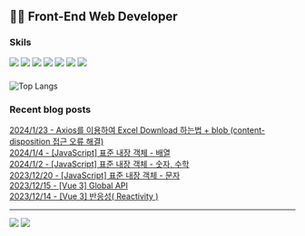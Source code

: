  ## 👩‍💻 Front-End Web Developer 
### Skils
<img src="https://img.shields.io/badge/HJTML5-E34F26?style=flat-square&logo=HTML5&logoColor=white"/> <img src="https://img.shields.io/badge/CSS3-1572B6?style=flat-square&logo=css3&logoColor=white"/> <img src="https://img.shields.io/badge/JavaScript-F7DF1E?style=flat-square&logo=javascript&logoColor=white"/> <img src="https://img.shields.io/badge/Vue.js-4FC08D?style=flat-square&logo=vuedotjs&logoColor=white"/> <img src="https://img.shields.io/badge/Chart.js-FF6384?style=flat-square&logo=Chart.js&logoColor=white"/> <img src="https://img.shields.io/badge/ECharts-AA344D?style=flat-square&logo=ECharts&logoColor=white"/> <img src="https://img.shields.io/badge/MySQL-4479A1?style=flat-square&logo=MySQL&logoColor=white"/> 

### 
![Top Langs](https://github-readme-stats.vercel.app/api/top-langs/?username=kimAeris&layout=compact&theme=buefy)

### Recent blog posts
[2024/1/23 - Axios를 이용하여 Excel Download 하는법 + blob (content-disposition 접근 오류 해결)](https://ohzlsss.tistory.com/75) <br>
[2024/1/4 - [JavaScript] 표준 내장 객체 - 배열](https://ohzlsss.tistory.com/74) <br>
[2024/1/2 - [JavaScript] 표준 내장 객체 - 숫자, 수학](https://ohzlsss.tistory.com/73) <br>
[2023/12/20 - [JavaScript] 표준 내장 객체 - 문자](https://ohzlsss.tistory.com/72) <br>
[2023/12/15 - [Vue 3] Global API](https://ohzlsss.tistory.com/71) <br>
[2023/12/14 - [Vue 3] 반응성( Reactivity )](https://ohzlsss.tistory.com/70) <br>
 
---
<a href="https://ohzlsss.tistory.com"><img src="https://img.shields.io/badge/Tech%20Blog-20C997?style=flat-square&logo=storyblok&logoColor=white"/></a> <a href="https://ohzlsss.tistory.com"><img src="https://img.shields.io/badge/-Portfolio-000000?style=flat-square&logo=Notion&logoColor=white"/></a>  
